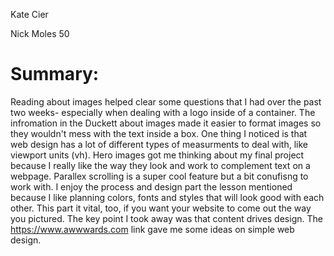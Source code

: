 Kate Cier
<p>Nick Moles 50

# Summary:
Reading about images helped clear some questions that I had over the past two weeks- especially when dealing with a logo inside of a container.  The infromation in the Duckett about images made it easier to format images so they wouldn't mess with the text inside a box.  One thing I noticed is that web design has a lot of different types of measurments to deal with, like viewport units (vh).  Hero images got me thinking about my final project because I really like the way they look and work to complement text on a webpage.  Parallex scrolling is a super cool feature but a bit conufisng to work with.  I enjoy the process and design part the lesson mentioned because I like planning colors, fonts and styles that will look good with each other.  This part it vital, too, if you want your website to come out the way you pictured.  The key point I took away was that content drives design. The https://www.awwwards.com link gave me some ideas on simple web design. 
